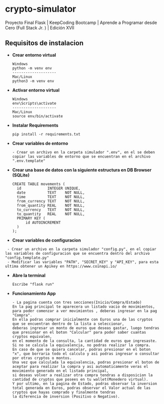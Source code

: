 # crypto-simulator
Proyecto Final Flask | KeepCoding Bootcamp | Aprende a Programar desde Cero (Full Stack Jr. ) | Edición XVII


## Requisitos de instalacion

* **Crear entorno virtual**
  ```
  Windows
  python -m venv env
  --------------------
  Mac/Linux
  python3 -m venv env
  ``````
* **Activar entorno virtual**
  ```
  Windows
  env\Scripts\activate
  --------------------
  Mac/Linux
  source env/bin/activate
  ``````

* **Instalar Requirements**
  ```
  pip install -r requirements.txt
  ```

* **Crear variables de entorno**
  ```
  - Crear un archivo en la carpeta simulador ".env", en el se deben copiar las variables de entorno que se encuentran en el archivo ".env.template"
  ```

* **Crear una base de datos con la siguiente estructura en DB Browser (SQLite)**
  ```
  CREATE TABLE movements (
    id            INTEGER UNIQUE,
    date          TEXT    NOT NULL,
    time          TEXT    NOT NULL,
    from_currency TEXT    NOT NULL,
    from_quantity REAL    NOT NULL,
    to_currency   TEXT    NOT NULL,
    to_quantity   REAL    NOT NULL,
    PRIMARY KEY (
        id AUTOINCREMENT
    )
  );

  ```

* **Crear variables de configuracion**
 ```
  - Crear un archivo en la carpeta simulador "config.py", en el copiar las variables de configuracion que se encuentra dentro del archivo "config.template.py"
  - Modificar las variables "PATH", "SECRET_KEY" y "API_KEY", para esta ultima obtener un Apikey en https://www.coinapi.io/
  ```

* **Abre la terminal**
  ```
  Escribe "flask run"
  ```

* **Funcionamiento App**
  ```
  - La pagina cuenta con tres secciones(Inicio/Compra/Estado)
  En la pag principal te aparecera un listado vacio de movimientos, para poder comenzar a ver movimientos , deberas ingresar en la pag "Compra".
  En ella podras comprar inicialmente con Euros una de las cryptos que se encuentran dentro de la lista a seleccionar,
  deberas ingresar un monto de euros que deseas gastar, luego tendras que presionar en el boton "Calcular" para poder saber cuantas cryptos equivalen, 
  en el momento de la consulta, la cantidad de euros que ingresaste. Si no se calcula la equivalencia, no podras realizar la compra.
  En caso de que se quiera cancelar, podras presionar en el boton "x", que borraria todo el calculo y asi podras ingresar o consultar por otras cryptos o montos.
  Una vez que calculada la equivalencia, podras presionar el boton de aceptar para realizar la compra y asi automaticamente veras el movimiento generado en el listado principal,
  si deseas volver a realizar otra compra tendras a disposicion la cantidad de cryptos que posees en tu wallet(Monedero virtual).
  Y por ultimo, en la pagina de Estado, podras observar la inversion total generada en Euros, podras observar el Valor actual de las cryptos que hayas comprado y finalmente tendras
  la diferencia de inversion (Positivo o Negativo).
  ```
